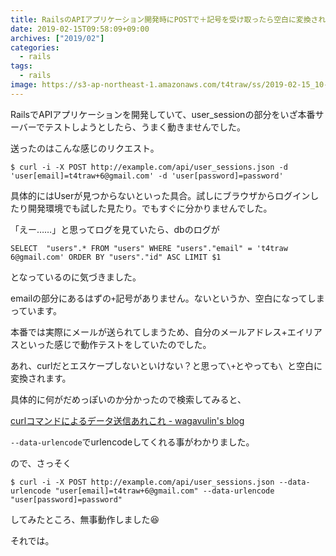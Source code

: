 ```yaml
---
title: RailsのAPIアプリケーション開発時にPOSTで＋記号を受け取ったら空白に変換されて困った話
date: 2019-02-15T09:58:09+09:00
archives: ["2019/02"]
categories:
  - rails
tags:
  - rails
image: https://s3-ap-northeast-1.amazonaws.com/t4traw/ss/2019-02-15_10-09-05.png
---
```

RailsでAPIアプリケーションを開発していて、user_sessionの部分をいざ本番サーバーでテストしようとしたら、うまく動きませんでした。

<!--more-->

送ったのはこんな感じのリクエスト。

```
$ curl -i -X POST http://example.com/api/user_sessions.json -d 'user[email]=t4traw+6@gmail.com' -d 'user[password]=password'
```

具体的にはUserが見つからないといった具合。試しにブラウザからログインしたり開発環境でも試した見たり。でもすぐに分かりませんでした。

「えー……」と思ってログを見ていたら、dbのログが

```
SELECT  "users".* FROM "users" WHERE "users"."email" = 't4traw 6@gmail.com' ORDER BY "users"."id" ASC LIMIT $1
```

となっているのに気づきました。

emailの部分にあるはずの`+`記号がありません。ないというか、空白になってしまっています。

本番では実際にメールが送られてしまうため、自分のメールアドレス+エイリアスといった感じで動作テストをしていたのでした。

あれ、curlだとエスケープしないといけない？と思って`\+`とやっても`\ `と空白に変換されます。

具体的に何がだめっぽいのか分かったので検索してみると、

[curlコマンドによるデータ送信あれこれ - wagavulin's blog](https://www.wagavulin.jp/entry/2015/10/18/060938)

`--data-urlencode`でurlencodeしてくれる事がわかりました。

ので、さっそく

```
$ curl -i -X POST http://example.com/api/user_sessions.json --data-urlencode "user[email]=t4traw+6@gmail.com" --data-urlencode "user[password]=password"
```

してみたところ、無事動作しました😆

それでは。